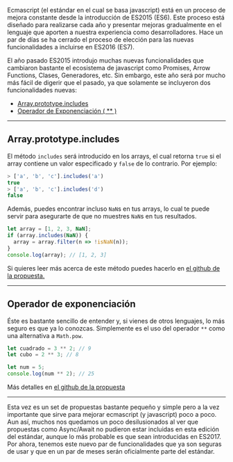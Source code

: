 [//]: # (title   - ES2016. ¡Conoce lo nuevo en ECMAScript! )
[//]: # (tags    - javascript, ecmascript, es2015+         )
[//]: # (id      - 02                                      )
[//]: # (date    - 2016.01.31                              )
[//]: # (url     - es2016                                  )
[//]: # (excerpt - ES2016 introduce dos nuevas funcionalidades en el lenguaje. ¡Aprende cuáles son y como usarlas! )

Ecmascript (el estándar en el cual se basa javascript) está en un proceso de mejora constante desde la introducción de ES2015 (ES6). Este proceso está diseñado para realizarse cada año y presentar mejoras gradualmente en el lenguaje que aporten a nuestra experiencia como desarrolladores. Hace un par de días se ha cerrado el proceso de elección para las nuevas funcionalidades a incluirse en ES2016 (ES7).

El año pasado ES2015 introdujo muchas nuevas funcionalidades que cambiaron bastante el ecosistema de javascript como Promises, Arrow Functions, Clases, Generadores, etc. Sin embargo, este año será por mucho más fácil de digerir que el pasado, ya que solamente se incluyeron dos funcionalidades nuevas:

- [Array.prototype.includes](#includes)
- [Operador de Exponenciación ( \*\* )](#exponenciacion)

---

<a name="includes"></a>

## Array.prototype.includes

El método `includes` será introducido en los arrays, el cual retorna `true` si el array contiene un valor especificado y `false` de lo contrario. Por ejemplo:

```js
> ['a', 'b', 'c'].includes('a')
true
> ['a', 'b', 'c'].includes('d')
false
```

Además, puedes encontrar incluso `NaN`s en tus arrays, lo cual te puede servir para asegurarte de que no muestres `NaN`s en tus resultados.

```js
let array = [1, 2, 3, NaN];
if (array.includes(NaN)) {
  array = array.filter(n => !isNaN(n));
}
console.log(array); // [1, 2, 3]
```

Si quieres leer más acerca de este método puedes hacerlo en [el github de la propuesta.](https://github.com/tc39/Array.prototype.includes/)

---

<a name="exponenciacion"></a>

## Operador de exponenciación

Éste es bastante sencillo de entender y, si vienes de otros lenguajes, lo más seguro es que ya lo conozcas. Simplemente es el uso del operador `**` como una alternativa a `Math.pow`.

```js
let cuadrado = 3 ** 2; // 9
let cubo = 2 ** 3; // 8

let num = 5;
console.log(num ** 2); // 25
```

Más detalles en [el github de la propuesta](https://github.com/rwaldron/exponentiation-operator)

---

Esta vez es un set de propuestas bastante pequeño y simple pero a la vez importante que sirve para mejorar ecmascript (y javascript) poco a poco. Aun así, muchos nos quedamos un poco desilusionados al ver que propuestas como Async/Await no pudieron estar incluidas en esta edición del estándar, aunque lo más probable es que sean introducidas en ES2017. Por ahora, tenemos este nuevo par de funcionalidades que ya son seguras de usar y que en un par de meses serán oficialmente parte del estándar.
